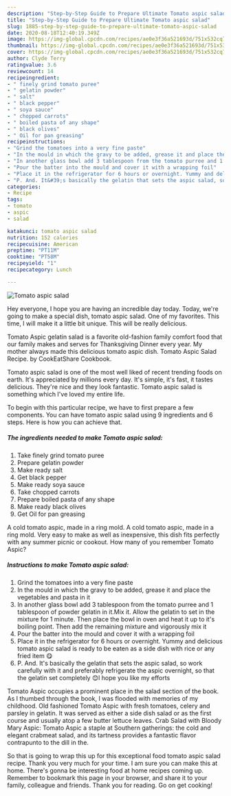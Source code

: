 ```yaml
---
description: "Step-by-Step Guide to Prepare Ultimate Tomato aspic salad"
title: "Step-by-Step Guide to Prepare Ultimate Tomato aspic salad"
slug: 1885-step-by-step-guide-to-prepare-ultimate-tomato-aspic-salad
date: 2020-08-18T12:40:19.349Z
image: https://img-global.cpcdn.com/recipes/ae0e3f36a521693d/751x532cq70/tomato-aspic-salad-recipe-main-photo.jpg
thumbnail: https://img-global.cpcdn.com/recipes/ae0e3f36a521693d/751x532cq70/tomato-aspic-salad-recipe-main-photo.jpg
cover: https://img-global.cpcdn.com/recipes/ae0e3f36a521693d/751x532cq70/tomato-aspic-salad-recipe-main-photo.jpg
author: Clyde Terry
ratingvalue: 3.6
reviewcount: 14
recipeingredient:
- " finely grind tomato puree"
- " gelatin powder"
- " salt"
- " black pepper"
- " soya sauce"
- " chopped carrots"
- " boiled pasta of any shape"
- " black olives"
- " Oil for pan greasing"
recipeinstructions:
- "Grind the tomatoes into a very fine paste"
- "In the mould in which the gravy to be added, grease it and place the vegetables and pasta in it"
- "In another glass bowl add 3 tablespoon from the tomato purree and 1 tablespoon of powder gelatin in it.Mix it. Allow the gelatin to set in the mixture for 1 minute. Then place the bowl in oven and heat it up to it&#39;s boiling point. Then add the remaining mixture and vigorously mix it"
- "Pour the batter into the mould and cover it with a wrapping foil"
- "Place it in the refrigerator for 6 hours or overnight. Yummy and delicious tomato aspic salad is ready to be eaten as a side dish with rice or any fried item 😋"
- "P. And. It&#39;s basically the gelatin that sets the aspic salad, so work carefully with it and preferably refrigerate the aspic overnight, so that the gelatin set completely 😊l hope you like my efforts"
categories:
- Recipe
tags:
- tomato
- aspic
- salad

katakunci: tomato aspic salad 
nutrition: 152 calories
recipecuisine: American
preptime: "PT11M"
cooktime: "PT58M"
recipeyield: "1"
recipecategory: Lunch

---
```



![Tomato aspic salad](https://img-global.cpcdn.com/recipes/ae0e3f36a521693d/751x532cq70/tomato-aspic-salad-recipe-main-photo.jpg)

Hey everyone, I hope you are having an incredible day today. Today, we're going to make a special dish, tomato aspic salad. One of my favorites. This time, I will make it a little bit unique. This will be really delicious.

Tomato Aspic gelatin salad is a favorite old-fashion family comfort food that our family makes and serves for Thanksgiving Dinner every year. My mother always made this delicious tomato aspic dish. Tomato Aspic Salad Recipe. by CookEatShare Cookbook.

Tomato aspic salad is one of the most well liked of recent trending foods on earth. It's appreciated by millions every day. It's simple, it's fast, it tastes delicious. They're nice and they look fantastic. Tomato aspic salad is something which I've loved my entire life.


To begin with this particular recipe, we have to first prepare a few components. You can have tomato aspic salad using 9 ingredients and 6 steps. Here is how you can achieve that.

<!--inarticleads1-->

##### The ingredients needed to make Tomato aspic salad:

1. Take  finely grind tomato puree
1. Prepare  gelatin powder
1. Make ready  salt
1. Get  black pepper
1. Make ready  soya sauce
1. Take  chopped carrots
1. Prepare  boiled pasta of any shape
1. Make ready  black olives
1. Get  Oil for pan greasing


A cold tomato aspic, made in a ring mold. A cold tomato aspic, made in a ring mold. Very easy to make as well as inexpensive, this dish fits perfectly with any summer picnic or cookout. How many of you remember Tomato Aspic? 

<!--inarticleads2-->

##### Instructions to make Tomato aspic salad:

1. Grind the tomatoes into a very fine paste
1. In the mould in which the gravy to be added, grease it and place the vegetables and pasta in it
1. In another glass bowl add 3 tablespoon from the tomato purree and 1 tablespoon of powder gelatin in it.Mix it. Allow the gelatin to set in the mixture for 1 minute. Then place the bowl in oven and heat it up to it&#39;s boiling point. Then add the remaining mixture and vigorously mix it
1. Pour the batter into the mould and cover it with a wrapping foil
1. Place it in the refrigerator for 6 hours or overnight. Yummy and delicious tomato aspic salad is ready to be eaten as a side dish with rice or any fried item 😋
1. P. And. It&#39;s basically the gelatin that sets the aspic salad, so work carefully with it and preferably refrigerate the aspic overnight, so that the gelatin set completely 😊l hope you like my efforts


Tomato Aspic occupies a prominent place in the salad section of the book. As I thumbed through the book, I was flooded with memories of my childhood. Old fashioned Tomato Aspic with fresh tomatoes, celery and parsley in gelatin. It was served as either a side dish salad or as the first course and usually atop a few butter lettuce leaves. Crab Salad with Bloody Mary Aspic: Tomato Aspic a staple at Southern gatherings: the cold and elegant crabmeat salad, and its tartness provides a fantastic flavor contrapunto to the dill in the. 

So that is going to wrap this up for this exceptional food tomato aspic salad recipe. Thank you very much for your time. I am sure you can make this at home. There's gonna be interesting food at home recipes coming up. Remember to bookmark this page in your browser, and share it to your family, colleague and friends. Thank you for reading. Go on get cooking!
